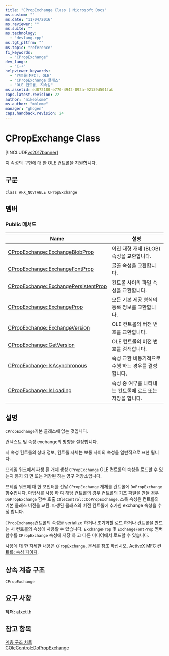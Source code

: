 ```yaml
---
title: "CPropExchange Class | Microsoft Docs"
ms.custom: ""
ms.date: "11/04/2016"
ms.reviewer: ""
ms.suite: ""
ms.technology: 
  - "devlang-cpp"
ms.tgt_pltfrm: ""
ms.topic: "reference"
f1_keywords: 
  - "CPropExchange"
dev_langs: 
  - "C++"
helpviewer_keywords: 
  - "컨트롤[MFC], OLE"
  - "CPropExchange 클래스"
  - "OLE 컨트롤, 지속성"
ms.assetid: ed872180-e770-4942-892a-92139d501fab
caps.latest.revision: 22
author: "mikeblome"
ms.author: "mblome"
manager: "ghogen"
caps.handback.revision: 24
---
```

# CPropExchange Class
[!INCLUDE[vs2017banner](../../assembler/inline/includes/vs2017banner.md)]

지 속성의 구현에 대 한 OLE 컨트롤을 지원합니다.  
  
## 구문  
  
```  
class AFX_NOVTABLE CPropExchange  
```  
  
## 멤버  
  
### Public 메서드  
  
|Name|설명|  
|----------|--------|  
|[CPropExchange::ExchangeBlobProp](../Topic/CPropExchange::ExchangeBlobProp.md)|이진 대형 개체 \(BLOB\) 속성을 교환합니다.|  
|[CPropExchange::ExchangeFontProp](../Topic/CPropExchange::ExchangeFontProp.md)|글꼴 속성을 교환합니다.|  
|[CPropExchange::ExchangePersistentProp](../Topic/CPropExchange::ExchangePersistentProp.md)|컨트롤 사이의 파일 속성을 교환합니다.|  
|[CPropExchange::ExchangeProp](../Topic/CPropExchange::ExchangeProp.md)|모든 기본 제공 형식의 등록 정보를 교환합니다.|  
|[CPropExchange::ExchangeVersion](../Topic/CPropExchange::ExchangeVersion.md)|OLE 컨트롤의 버전 번호를 교환합니다.|  
|[CPropExchange::GetVersion](../Topic/CPropExchange::GetVersion.md)|OLE 컨트롤의 버전 번호를 검색합니다.|  
|[CPropExchange::IsAsynchronous](../Topic/CPropExchange::IsAsynchronous.md)|속성 교환 비동기적으로 수행 하는 경우를 결정 합니다.|  
|[CPropExchange::IsLoading](../Topic/CPropExchange::IsLoading.md)|속성 중 여부를 나타내는 컨트롤에 로드 또는 저장을 합니다.|  
  
## 설명  
 `CPropExchange`기본 클래스에 없는 것입니다.  
  
 컨텍스트 및 속성 exchange의 방향을 설정합니다.  
  
 지 속성 컨트롤의 상태 정보, 컨트롤 자체는 보통 사이의 속성을 일반적으로 표현 됩니다.  
  
 프레임 워크에서 파생 된 개체 생성 `CPropExchange` OLE 컨트롤의 속성을 로드할 수 있는지 통지 되 면 또는 저장된 하는 영구 저장소입니다.  
  
 프레임 워크에 대 한 포인터를 전달 `CPropExchange` 개체를 컨트롤에 `DoPropExchange` 함수입니다.  마법사를 사용 하 여 해당 컨트롤의 경우 컨트롤의 기초 파일을 만들 경우 `DoPropExchange` 함수 호출 `COleControl::DoPropExchange`.  스톡 속성은 컨트롤의 기본 클래스 버전을 교환. 파생된 클래스의 버전 컨트롤에 추가한 exchange 속성을 수정 합니다.  
  
 `CPropExchange`컨트롤의 속성을 serialize 하거나 초기화할 로드 하거나 컨트롤을 만드는 시 컨트롤의 속성에 사용할 수 있습니다.  `ExchangeProp` 및 `ExchangeFontProp` 멤버 함수를 `CPropExchange` 속성에 저장 하 고 다른 미디어에서 로드할 수 있습니다.  
  
 사용에 대 한 자세한 내용은 `CPropExchange`, 문서를 참조 하십시오.  [ActiveX MFC 컨트롤: 속성 페이지](../../mfc/mfc-activex-controls-property-pages.md).  
  
## 상속 계층 구조  
 `CPropExchange`  
  
## 요구 사항  
 **헤더:**  afxctl.h  
  
## 참고 항목  
 [계층 구조 차트](../../mfc/hierarchy-chart.md)   
 [COleControl::DoPropExchange](../Topic/COleControl::DoPropExchange.md)
